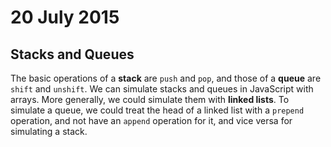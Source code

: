 # 20 July 2015
## Stacks and Queues

The basic operations of a **stack** are `push` and `pop`, and those of a **queue** are `shift` and `unshift`. We can simulate stacks and queues in JavaScript with arrays. More generally, we could simulate them with **linked lists**. To simulate a queue, we could treat the head of a linked list with a `prepend` operation, and not have an `append` operation for it, and vice versa for simulating a stack.

